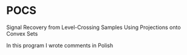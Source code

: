 # POCS
  Signal Recovery from Level-Crossing Samples Using Projections onto Convex Sets
  
In this program I wrote comments in Polish
